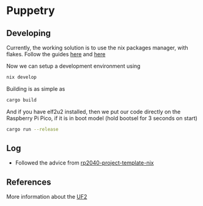 # Puppetry


## Developing

Currently, the working solution is to use the nix packages manager, with flakes. 
Follow the guides [here](https://nixos.org/download.html#nix-install-macos) and [here](https://nixos.wiki/wiki/Flakes)

Now we can setup a development environment using

```bash
nix develop
```

Building is as simple as 

```bash
cargo build
```

And if you have elf2u2 installed, then we put our code directly on the Raspberry Pi Pico, if it 
is in boot model (hold bootsel for 3 seconds on start)

```bash
cargo run --release
```

## Log 

- Followed the advice from [rp2040-project-template-nix](https://github.com/polygon/rp2040-project-template-nix/)

## References

More information about the [UF2](https://microsoft.github.io/uf2/)


